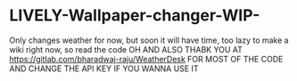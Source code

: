 # LIVELY-Wallpaper-changer-WIP-
Only changes weather for now, but soon it will have time, too lazy to make a wiki right now, so read the code
OH AND ALSO THABK YOU AT https://gitlab.com/bharadwaj-raju/WeatherDesk FOR MOST OF THE CODE
AND CHANGE THE API KEY IF YOU WANNA USE IT
